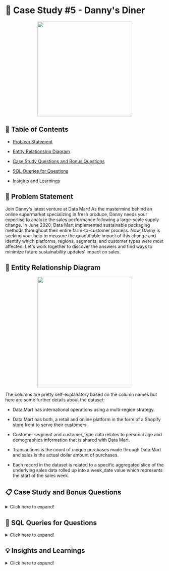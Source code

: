 # 🏬 Case Study #5 - Danny's Diner

<p align ="center">
 <img width="300" height="300" src="https://user-images.githubusercontent.com/121611397/233727924-ed8b7526-3b36-4554-bbca-28de416b114a.png">
</p>


## 📕 Table of Contents

 -	[Problem Statement](https://github.com/itsadi08/8-Weeks-SQL-Challenge/tree/main/Case%20Study%20%235%20-%20Data%20Mart#-problem-statement)   

 - [Entity Relationship Diagram](https://github.com/itsadi08/8-Weeks-SQL-Challenge/tree/main/Case%20Study%20%235%20-%20Data%20Mart#-entity-relationship-diagram)

 -	[Case Study Questions and Bonus Questions](https://github.com/itsadi08/8-Weeks-SQL-Challenge/tree/main/Case%20Study%20%235%20-%20Data%20Mart#-case-study-and-bonus-questions)

 - [SQL Queries for Questions](https://github.com/itsadi08/8-Weeks-SQL-Challenge/tree/main/Case%20Study%20%235%20-%20Data%20Mart#-sql-queries-for-questions)
 
 -	[Insights and Learnings](https://github.com/itsadi08/8-Weeks-SQL-Challenge/tree/main/Case%20Study%20%235%20-%20Data%20Mart#-insights-and-learnings)

## 📝 Problem Statement
Join Danny's latest venture at Data Mart! As the mastermind behind an online supermarket specializing in fresh produce, Danny needs your expertise to analyze the sales performance following a large-scale supply change. In June 2020, Data Mart implemented sustainable packaging methods throughout their entire farm-to-customer process. Now, Danny is seeking your help to measure the quantifiable impact of this change and identify which platforms, regions, segments, and customer types were most affected. Let's work together to discover the answers and find ways to minimize future sustainability updates' impact on sales.

## 🔐 Entity Relationship Diagram

<p align ="center">
 <img width="300" height="350" src="https://user-images.githubusercontent.com/121611397/233728530-77cfad64-64ef-4884-859c-323df5fe233b.png">
</p>

The columns are pretty self-explanatory based on the column names but here are some further details about the dataset:

- Data Mart has international operations using a multi-region strategy.

- Data Mart has both, a retail and online platform in the form of a Shopify store front to serve their customers.

- Customer segment and customer_type data relates to personal age and demographics information that is shared with Data Mart.

- Transactions is the count of unique purchases made through Data Mart and sales is the actual dollar amount of purchases.

- Each record in the dataset is related to a specific aggregated slice of the underlying sales data rolled up into a week_date value which represents the start of the   sales week.

## 📋 Case Study and Bonus Questions

<details>
<summary>
Click here to expand!
</summary>
  
### A. Data Cleansing Steps
  
In a single query, perform the following operations and generate a new table in the ```data_mart``` schema named ```clean_weekly_sales```:
  * Convert the ```week_date``` to a ```DATE``` format
  * Add a ```week_number``` as the second column for each ```week_date``` value, for example any value from the 1st of January to 7th of January will be 1, 8th to 14th will be 2 etc
  * Add a ```month_number``` with the calendar month for each ```week_date``` value as the 3rd column
  * Add a ```calendar_year``` column as the 4th column containing either 2018, 2019 or 2020 values
  * Add a new column called ```age_band``` after the original ```segment``` column using the following mapping on the number inside the ```segment``` value

| Segment | age_band     |
|--------|--------------|
| 1      | Young Adults |
| 2      | Middle Aged  |
| 3 or 4 | Retirees     |
  
  * Add a new ```demographic``` column using the following mapping for the first letter in the ```segment``` values
  
| segment | demographic |
|---------|-------------|
| C       | Couples     |
| F       | Families    |
  
  * Ensure all ```null``` string values with an ```"unknown"``` string value in the original ```segment``` column as well as the new ```age_band``` and ```demographic``` columns
  * Generate a new ```avg_transaction``` column as the sales value divided by ```transactions``` rounded to 2 decimal places for each record

---
### B. Data Exploration
  
1. What day of the week is used for each ```week_date``` value?
2. What range of week numbers are missing from the dataset?
3. How many total transactions were there for each year in the dataset?
4. What is the total sales for each region for each month?
5. What is the total count of transactions for each platform
6. What is the percentage of sales for Retail vs Shopify for each month?
7. What is the percentage of sales by demographic for each year in the dataset?
8. Which ```age_band``` and ```demographic``` values contribute the most to Retail sales?
9. Can we use the ```avg_transaction``` column to find the average transaction size for each year for Retail vs Shopify? If not - how would you calculate it instead?

---
### c. Before & After Analysis
  
This technique is usually used when we inspect an important event and want to inspect the impact before and after a certain point in time.
Taking the week_date value of 2020-06-15 as the baseline week where the Data Mart sustainable packaging changes came into effect.
We would include all week_date values for 2020-06-15 as the start of the period after the change and the previous week_date values would be before.

Using this analysis approach - answer the following questions:

1. What is the total sales for the 4 weeks before and after 2020-06-15? What is the growth or reduction rate in actual values and percentage of sales?
2. What about the entire 12 weeks before and after?
3. How do the sale metrics for these 2 periods before and after compare with the previous years in 2018 and 2019?

---

### D. Bonus Questions

1. Which areas of the business have the highest negative impact in sales metrics performance in 2020 for the 12 week before and after period?
  * ```region```
  * ```platform```
  * ```age_band```
  * ```demographic```
  * ```customer_type```
  
2. Do you have any further recommendations for Danny’s team at Data Mart or any interesting insights based off this analysis?

</details>

## 🔎 SQL Queries for Questions

<details>
<summary>
Click here to expand!
</summary>

## A. Data Cleansing Steps

In a single query, perform the following operations and generate a new table in the ```data_mart``` schema named ```clean_weekly_sales```:
  * Convert the ```week_date``` to a ```DATE``` format
  * Add a ```week_number``` as the second column for each ```week_date``` value, for example any value from the 1st of January to 7th of January will be 1, 8th to 14th will be 2 etc
  * Add a ```month_number``` with the calendar month for each ```week_date``` value as the 3rd column
  * Add a ```calendar_year``` column as the 4th column containing either 2018, 2019 or 2020 values
  * Add a new column called ```age_band``` after the original ```segment``` column using the following mapping on the number inside the ```segment``` value

| Segment | age_band     |
|--------|--------------|
| 1      | Young Adults |
| 2      | Middle Aged  |
| 3 or 4 | Retirees     |
  
  * Add a new ```demographic``` column using the following mapping for the first letter in the ```segment``` values
  
| segment | demographic |
|---------|-------------|
| C       | Couples     |
| F       | Families    |
  
  * Ensure all ```null``` string values with an ```"unknown"``` string value in the original ```segment``` column as well as the new ```age_band``` and ```demographic``` columns
  * Generate a new ```avg_transaction``` column as the sales value divided by ```transactions``` rounded to 2 decimal places for each record

---
  
```sql
  
  -- Alter exisitng table for date formating
  
alter table weekly_sales
modify week_date varchar(15);
update weekly_sales
set week_date=str_to_date(week_date,"%d/%m/%Y");

  -- Create a new table named cleaned_weekly_sales
  
drop table if exists cleaned_weekly_sales;
create table cleaned_weekly_sales
select
date_format(week_date,'%Y-%m-%d') as week_date,
extract(week from week_date+ interval 1 week ) as Week_,
extract(month from week_date) as Month_,  
extract(year from week_date) as Year_, 
region,
platform,
segment,
customer_type,
case
	when Right(segment,1)='1' then 'Young Adults'
    when Right(segment,1)='2' then 'Middle Aged'
    when Right(segment,1) in ('3','4') then 'Retirees'
    else 'Unknown' 
    end as age_band,
case
    when left(segment,1)='C' then 'Couples'
    when left(segment,1)='F' then 'Families'
    else 'Unknown' end as demographic,
transactions,
sales,
round(sales/transactions,2) as avg_transaction
from weekly_sales;

  --Lastly alter other columns for further calculations to come.
  
alter table cleaned_weekly_sales
modify column week_date date;
alter table cleaned_weekly_sales
modify column sales bigint;
```
- First 10 rows of the generated table.
  
![image](https://user-images.githubusercontent.com/121611397/233733216-bc5bc61f-845b-49ac-894b-9a428a86b59a.png)
  
---
## B. Data Exploration

#### 1. What day of the week is used for each week_date value?

```sql
select distinct(date_format(week_date, '%W')) as dayofweek from cleaned_weekly_sales;
```
![image](https://user-images.githubusercontent.com/121611397/233733854-c320cfa3-777b-476e-9b79-8d9968487a83.png)


#### 2. What range of week numbers are missing from the dataset?

```sql
with recursive week_num as  (
select 1 as num
union all
select 1+num 
from week_num
where num<52) 
select group_concat(num separator '; ') as missing_weeks , count(num) as total_miss_weeks from week_num wn
left join cleaned_weekly_sales cws on wn.num=cws.Week_
where Week_ is null
order by num;
```
![image](https://user-images.githubusercontent.com/121611397/233734062-705b6287-5276-4154-ac84-527733525ea9.png)

#### 3. How many total transactions were there for each year in the dataset?

```sql
select year(week_date) as Year_,sum(transactions) as Total_transactions from cleaned_weekly_sales
group by year(week_date);
```
![image](https://user-images.githubusercontent.com/121611397/233826569-ca65b024-4e85-4f14-9672-72bc595c8515.png)


#### 4. What is the total sales for each region for each month?

```sql
select region,monthname(week_date) as Month_,sum(sales) as Total_sales from cleaned_weekly_sales
group by region,monthname(week_date)
order by region;
```
 - Showing 10 out 49 rows in total.
              
![image](https://user-images.githubusercontent.com/121611397/233734864-3a06a7ab-3b14-4628-a1ce-ee8755b4b598.png)

#### 5. What is the total count of transactions for each platform?

```sql
sselect platform,sum(transactions) as Total_transactions from cleaned_weekly_sales
group by platform;
```
![image](https://user-images.githubusercontent.com/121611397/233828621-4e7879df-3e60-4ac1-b791-ef0e765dc195.png)


#### 6. What is the percentage of sales for Retail vs Shopify for each month?

```sql
with cte as(
select monthname(week_date) as Month,Year_,platform,sum(sales) as Monthly_sales
from cleaned_weekly_sales
group by Month,Year_,platform)
select 
Year_,Month,
round(max(case when platform='Retail' then Monthly_sales end)*100/sum(Monthly_sales),2) as pct_sales_Retail,
round(max(case when platform='Shopify' then Monthly_sales end)*100/sum(Monthly_sales),2) as pct_sales_Shopify
from cte
group by Year_,Month
order by Year_,Month;
```
- Showing 11 out 20 rows in total.
              
![image](https://user-images.githubusercontent.com/121611397/233735465-8df8db18-3ce7-4946-98f8-4afb4b8e797c.png)

#### 7. What is the percentage of sales by demographic for each year in the dataset?

```sql
with cte as(
select Year_,demographic,sum(sales) as Yearly_sales
from cleaned_weekly_sales
group by Year_,demographic)
select 
Year_,
round(max(case when demographic='Couples' then Yearly_sales end)*100/sum(Yearly_sales),2) as Couples_pct_sales,
round(max(case when demographic='Families' then Yearly_sales end)*100/sum(Yearly_sales),2) as Families_pct_sales,
round(max(case when demographic='Unknown' then Yearly_sales end)*100/sum(Yearly_sales),2) as Unknown_pct_sales
from cte
group by Year_
order by Year_;
```
![image](https://user-images.githubusercontent.com/121611397/233735613-e3d306e8-ee19-40a4-b346-c1e6bc3c4857.png)

#### 8. Which age_band and demographic values contribute the most to Retail sales?

```sql
select age_band,demographic,sum(sales) total_sales,round(sum(sales)*100/(select sum(sales) from cleaned_weekly_sales where platform='Retail'),2) as pct_sales
from cleaned_weekly_sales
where platform='Retail'
group by age_band,demographic
order by total_sales desc;
```
![image](https://user-images.githubusercontent.com/121611397/233735677-33b917b0-b563-4860-9fe5-296e732b5830.png)
  
#### 9. Can we use the avg_transaction column to find the average transaction size for each year for Retail vs Shopify? If not - how would you calculate it instead?
  
Hence, we can not use avg_transaction column to find the average transaction size for each year and sales platform, because while calculating the average of the resultant averages we are giving equal weightage to all the average values but in reality all the columns have different weightage so it's better to calculate the sum of all the sales and divide it by total transactions.
  Example:-
  
  ![image](https://user-images.githubusercontent.com/121611397/233737168-f592dd5f-ac1c-4e27-9bec-d255b31b6308.png)

  
```sql
select year_, platform, round(avg(avg_transaction),2) as avg_transaction_col,
round(sum(sales)/sum(transactions),2) as avg_transaction_group
from cleaned_weekly_sales
group by year_, platform
order by  year_, platform;
```
![image](https://user-images.githubusercontent.com/121611397/233735782-c0b20208-b92e-4674-a2d5-77b98c8f648c.png)
  
---
## C. Before and After Analysis

This technique is usually used when we inspect an important event and want to inspect the impact before and after a certain point in time. 
Taking the week_date value of 2020-06-15 as the baseline week where the Data Mart sustainable packaging changes came into effect. 
We would include all week_date values for 2020-06-15 as the start of the period after the change and the previous week_date values would be before.

Using this analysis approach - answer the following questions:
  
#### 1. What is the total sales for the 4 weeks before and after 2020-06-15? What is the growth or reduction rate in actual values and percentage of sales?
  
  ```sql
with cte as(select 
sum(case when week_ between '21' and '24' then sales end) as before_weeks,
sum(case when week_ between '25' and '28' then sales end) as after_weeks
from cleaned_weekly_sales
where Year_='2020')
select *,after_weeks-before_weeks as growth,round((after_weeks-before_weeks)*100/(before_weeks),2) as pct_change
from cte;
```
 ![image](https://user-images.githubusercontent.com/121611397/233737587-e7ccc3c7-37ef-4b1c-be9e-3c7c5caadc30.png)

 #### 2. What about the entire 12 weeks before and after?
  
```sql
set @week_change=25
with cte as(select 
sum(case when week_ between @week_change-12 and  @week_change-1 then sales end) as before_weeks,
sum(case when week_ between  @week_change and  @week_change+11 then sales end) as after_weeks
from cleaned_weekly_sales
where Year_='2020')
select *,after_weeks-before_weeks as growth,round((after_weeks-before_weeks)*100/(before_weeks),2) as pct_change
from cte;
```
 ![image](https://user-images.githubusercontent.com/121611397/233737885-cdf15025-aa57-4905-a1f1-6ffdcd73bf2d.png)

  
 #### 3. How do the sale metrics for these 2 periods before and after compare with the previous years in 2018 and 2019?
  
 - For 4 weeks before and after 2020-06-15.
  
 ```sql
with cte as(select Year_ ,
sum(case when week_ between @week_change-4 and @week_change-1 then sales end) as before_weeks,
sum(case when week_ between @week_change and @week_change+3 then sales end) as after_weeks
from cleaned_weekly_sales
group by Year_)
select *,after_weeks-before_weeks as growth,round((after_weeks-before_weeks)*100/(before_weeks),2) as pct_change
from cte;
 ```
 ![image](https://user-images.githubusercontent.com/121611397/233738060-6f0530f5-c67a-43fd-b31e-3e7d282b15c5.png)
 
 - For 12 weeks before and after 2020-06-15.
  
```sql
with cte as(select Year_,
sum(case when week_ between @week_change-12 and  @week_change-1 then sales end) as before_weeks,
sum(case when week_ between  @week_change and  @week_change+11 then sales end) as after_weeks
from cleaned_weekly_sales
group by Year_)
select *,after_weeks-before_weeks as growth,round((after_weeks-before_weeks)*100/(before_weeks),2) as pct_change
from cte;
```
  ![image](https://user-images.githubusercontent.com/121611397/233738194-e549fb76-65d8-4a58-a152-7022895c0adf.png)
  
---  
## 🔥 Bonus Questions

### Which areas of the business have the highest negative impact in sales metrics performance in 2020 for the 12 week before and after period?
  
  * ```region```
  * ```platform```
  * ```age_band```
  * ```demographic```
  * ```customer_type```

 #### 1. Sales changes by ```regions```
  
```sql
with cte as(select region,
sum(case when week_ between @week_change-12 and  @week_change-1 then sales end) as before_weeks,
sum(case when week_ between  @week_change and  @week_change+11 then sales end) as after_weeks
from cleaned_weekly_sales
where Year_='2020'
group by region)
select *,after_weeks-before_weeks as growth,round((after_weeks-before_weeks)*100/(before_weeks),2) as pct_change
from cte
order by pct_change desc;
```
![image](https://user-images.githubusercontent.com/121611397/233738525-2f67ae7d-6b1f-42ff-a5b8-c426dd4aec02.png)

#### 2. Sales changes by ```platform```

```sql
with cte as(select platform,
sum(case when week_ between @week_change-12 and  @week_change-1 then sales end) as before_weeks,
sum(case when week_ between  @week_change and  @week_change+11 then sales end) as after_weeks
from cleaned_weekly_sales
where Year_='2020'
group by platform)
select *,after_weeks-before_weeks as growth,round((after_weeks-before_weeks)*100/(before_weeks),2) as pct_change
from cte
order by pct_change desc;
```
![image](https://user-images.githubusercontent.com/121611397/233738891-abf09ccf-d5f2-4fc6-98ce-18b60a9ee951.png)

#### 3. Sales changes by ```age_band```
  
  ```sql
with cte as(select age_band,
sum(case when week_ between @week_change-12 and  @week_change-1 then sales end) as before_weeks,
sum(case when week_ between  @week_change and  @week_change+11 then sales end) as after_weeks
from cleaned_weekly_sales
where Year_='2020'
group by age_band)
select *,after_weeks-before_weeks as growth,round((after_weeks-before_weeks)*100/(before_weeks),2) as pct_change
from cte
order by pct_change desc;
```
![image](https://user-images.githubusercontent.com/121611397/233738994-22be9f22-d38d-4a7b-881f-c0b89c293bef.png)
  
#### 4. Sales changes by ```demographic```
  
 ```sql
with cte as(select demographic,
sum(case when week_ between @week_change-12 and  @week_change-1 then sales end) as before_weeks,
sum(case when week_ between  @week_change and  @week_change+11 then sales end) as after_weeks
from cleaned_weekly_sales
where Year_='2020'
group by demographic)
select *,after_weeks-before_weeks as growth,round((after_weeks-before_weeks)*100/(before_weeks),2) as pct_change
from cte
order by pct_change desc;
```
![image](https://user-images.githubusercontent.com/121611397/233739063-a189016a-7643-405b-9ab0-7edb70598403.png) 
  
#### 5. Sales changes by ```customer_type```
  
  ```sql
with cte as(select customer_type,
sum(case when week_ between @week_change-12 and  @week_change-1 then sales end) as before_weeks,
sum(case when week_ between  @week_change and  @week_change+11 then sales end) as after_weeks
from cleaned_weekly_sales
where Year_='2020'
group by customer_type)
select *,after_weeks-before_weeks as growth,round((after_weeks-before_weeks)*100/(before_weeks),2) as pct_change
from cte
order by pct_change desc;
```
![image](https://user-images.githubusercontent.com/121611397/233739135-cfe57b93-439a-409f-b5bf-8fd6868eb20d.png)
  
</details> 
  
## 💡 Insights and Learnings


<details>
<summary>
Click here to expand!
</summary>

 <br> 
 
- **Insights of Business Sales Transactions:**

   * Each weeks starts from Monday and ```28 weeks data ranging from 1-12 and 37 is not available```.
  
   * ```Year on Year Transactions```: The data shows that the company has experienced growth in sales transactions year-on-year. The sales have increased from 346,406,460 in 2018 to 375,813,651 in 2020. Thus indicating that the business is performing well and has achieved growth.
  
   *  ```Regional Sales```: The information reveals that Oceania generates the highest sales, followed by Africa and Asia. It implies that the business has a stronger market presence in these regions, and they may be prioritizing their marketing efforts and resources accordingly.
   
     <p align ="center">
     <img width="800" height="400" src="https://user-images.githubusercontent.com/121611397/233828368-bee13fb4-a988-4447-bbbb-3b85362aa134.png">
      </p>

    * ```Retail vs. Shopify```: The data shows that the majority of sales transactions are made through retail channels. Only a small percentage of sales are done through Shopify. The table reveals that retail sales make up 99.4% of total sales transactions.
 
    * ```Sales by Year and Type```: The data shows the average percentage of sales made through Retail and Shopify channels. In 2018, Retail sales contributed to 97.8% of total sales, whereas Shopify sales contributed to 2.2%. Similarly, Retail sales contributed to 97.4% in 2019, and Shopify sales contributed to 2.6%. The trend continued in 2020, with Retail sales contributing to 96.8% and Shopify sales contributing to 3.2%. The trend suggests that the company's sales through Shopify have been increasing over the years.
   
       <p align ="center">
       <img width="800" height="400" src="https://user-images.githubusercontent.com/121611397/233829053-134fe9ab-7461-4ce9-b181-e2cedbd68c23.png">
      </p>

  * ```Sales by Year and Demographics```: The data shows that there has been an increase in the percentage of sales made to couples and a decrease in sales made to unknown demographics. In 2020, sales made to couples were 28.72%, an increase from 26.38% in 2018, while sales made to unknown demographics decreased from 41.63% in 2018 to 38.55% in 2020. The data also shows that sales made to families have remained relatively consistent over the years, contributing to around one-third of total sales.

  * ```Sales by Age Band```: The data shows that sales made to the Unknown age group contributes to the highest sales percentage at 40.52%. The retirees demographic group contributes to the next highest percentage, with families contributing to 16.73% and couples to 16.07%. 
 
 - **Impact Analysis of the sustainable packaging changes on the sales of Data Mart:**

 	* The baseline week for the sustainable packaging changes is week 25, which had sales of 570,025,348. In the following weeks, there was a fluctuation in sales, but in general, sales remained relatively stable.
 
 	* The 4 week sales before week 25 totaled 2,329,622,315, while the 4 week sales after week 25 totaled 2,333,907,223. This represents a decrease of 1.15% in sales.
 
 	* This decrease in sales may not necessarily be attributed solely to the sustainable packaging changes. There may have been other factors that influenced sales during this time period, such as seasonal trends, economic conditions, and competition.
 		
		![image](https://user-images.githubusercontent.com/121611397/233837352-07dbeb41-6eda-4034-9348-20618ee9de62.png)

- **The following data presents a comparative analysis of 12 weeks prior to and following a sustainable packaging change implemented by the company on 15th June 2020.**

	* Looking at the ```year-on-year trend for sales, we can see that there has been a general upward trend in sales``` from 2018 to 2020. However, there seems to be a slight dip in sales from 2019 to 2020. It is also worth noting that there are seasonal fluctuations in sales, with the highest sales usually occurring in weeks 13-15 and the lowest sales in weeks 32-36.
		
		![image](https://user-images.githubusercontent.com/121611397/233837670-9d0f4153-c3e7-458c-821a-cdadadd2b8a6.png)

	* ```Oceania had the highest percentage of sales contribution``` with 34.51% followed by Africa with 25.38% and then Asia with 19.45%. But, In terms of the percentage of change in sales after the change, Europe had the highest percentage of increase in sales with 4.73% followed by Asia with a decrease of 3.26%
		
		![image](https://user-images.githubusercontent.com/121611397/233835774-6aff984c-8657-4901-bccd-fc30883bc93b.png) 

	* ```Retail has a significantly higher total sales than Shopify```. However, Retail also experienced a decrease in sales by 2.43% over the given weeks, whereas Shopify experienced an increase in sales by 7.18%.
	
		![image](https://user-images.githubusercontent.com/121611397/233836054-201427ff-0f4b-49cd-968b-0e364a6217f6.png) 

	 * The ```age band Unknown had the highest total sales before and after the period```, but had a decrease in sales of 3.34%, the largest percentage decrease among the four age bands. "Middle Aged" had the second-highest total sales, but also had a decrease in sales of 1.97%, followed by "Retirees" with a decrease in sales of 1.23%, and "Young Adults" with a decrease in sales of 0.92%.
 		
		![image](https://user-images.githubusercontent.com/121611397/233836440-cc125228-0a7e-4504-b9da-63e5dd944d52.png) 

	*  ```Unknown demographic has the highest total sales```, but ```also has the largest percentage decrease of 3% in sales compared to previous weeks``` after the change occured. Families have the second-highest total sales and a moderate decrease in sales, while couples have the lowest total sales and a small decrease in sales.
		![image](https://user-images.githubusercontent.com/121611397/233836421-4eb903f3-8788-46a4-bdf0-cd3f193621f4.png) 

	* ```Existing customers have consistently generated the highest sales figures``` over the given period but have a sales drop 2.27%, followed by Guest customers but have highest sales drop of 3% , while New customers generated the lowest sales but has a increase in sales by 1.01%.
	
  		![image](https://user-images.githubusercontent.com/121611397/233836376-bc18e765-8ac2-4249-a53d-8a70526f2a53.png) 


### Learnings....!!!
 
After analysing this case study, I have gained a strong understanding of the following concepts:

-Common Table Expressions.
 
-Group By Aggregates.
 
-Basics of recursive & set function apllicability.
 
-Joins.
 
-Case Function with between and date function.



</details>

